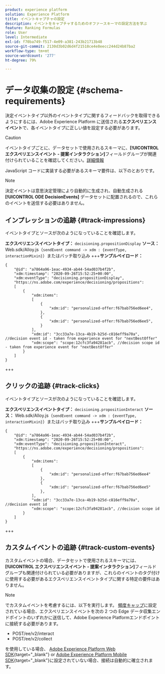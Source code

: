 ```yaml
---
product: experience platform
solution: Experience Platform
title: イベントキャプチャの設定
description: イベントをキャプチャするためのオファースキーマの設定方法を学ぶ
feature: Ranking Formulas
role: User
level: Intermediate
exl-id: f70ba749-f517-4e09-a381-243b21713b48
source-git-commit: 2130d3b02d6d4f21518ce4e8eecc244d24b87ba2
workflow-type: tm+mt
source-wordcount: '277'
ht-degree: 79%

---
```


# データ収集の設定 {#schema-requirements}

決定イベントタイプ以外のイベントタイプに関するフィードバックを取得できるようにするには、Adobe Experience Platform に送信される&#x200B;**エクスペリエンスイベント**&#x200B;で、各イベントタイプに正しい値を設定する必要があります。

>[!CAUTION]
>
>イベントタイプごとに、データセットで使用されるスキーマに、**[!UICONTROL エクスペリエンスイベント - 提案インタラクション]**&#x200B;フィールドグループが関連付けられていることを確認してください。[詳細情報](create-dataset.md)

JavaScript コードに実装する必要があるスキーマ要件は、以下のとおりです。

>[!NOTE]
>
>決定イベントは意思決定管理により自動的に生成され、自動生成される **[!UICONTROL ODE DecisionEvents]** データセット<!--to check-->に配置されるので、これらのイベントを送信する必要はありません。

## インプレッションの追跡 {#track-impressions}

イベントタイプとソースが次のようになっていることを確認します。

**エクスペリエンスイベントタイプ：** `decisioning.propositionDisplay`
**ソース：** Web.sdk/Alloy.js（`sendEvent command -> xdm : {eventType, interactionMixin}`）またはバッチ取り込み
+++**サンプルペイロード：**

```
{
    "@id": "a7864a96-1eac-4934-ab44-54ad037b4f2b",
    "xdm:timestamp": "2020-09-26T15:52:25+00:00",
    "xdm:eventType": "decisioning.propositionDisplay",
    "https://ns.adobe.com/experience/decisioning/propositions":
    [
        {
            "xdm:items":
            [
                {
                    "xdm:id": "personalized-offer:f67bab756ed6ee4",
                },
                {
                    "xdm:id": "personalized-offer:f67bab756ed6ee5",
                }
            ],
            "xdm:id": "3cc33a7e-13ca-4b19-b25d-c816eff9a70a", //decision event id - taken from experience event for "nextBestOffer"
            "xdm:scope": "scope:12cfc3fa94281acb", //decision scope id - taken from experience event for "nextBestOffer"
        }
    ]
}
```

+++

## クリックの追跡 {#track-clicks}

イベントタイプとソースが次のようになっていることを確認します。

**エクスペリエンスイベントタイプ：** `decisioning.propositionInteract`
**ソース：** Web.sdk/Alloy.js（`sendEvent command -> xdm : {eventType, interactionMixin}`）またはバッチ取り込み
+++**サンプルペイロード：**

```
{
    "@id": "a7864a96-1eac-4934-ab44-54ad037b4f2b",
    "xdm:timestamp": "2020-09-26T15:52:25+00:00",
    "xdm:eventType": "decisioning.propositionInteract",
    "https://ns.adobe.com/experience/decisioning/propositions":
    [
        {
            "xdm:items":
            [
                {
                    "xdm:id": "personalized-offer:f67bab756ed6ee4"
                },
                {
                    "xdm:id": "personalized-offer:f67bab756ed6ee5"
                },
            ],
            "xdm:id": "3cc33a7e-13ca-4b19-b25d-c816eff9a70a", //decision event id
            "xdm:scope": "scope:12cfc3fa94281acb", //decision scope id
        }
    ]
}
```

+++

## カスタムイベントの追跡 {#track-custom-events}

カスタムイベントの場合、データセットで使用されるスキーマには、**[!UICONTROL エクスペリエンスイベント - 提案インタラクション]**&#x200B;フィールドグループも関連付けられている必要がありますが、これらのイベントのタグ付けに使用する必要があるエクスペリエンスイベントタイプに関する特定の要件はありません。

>[!NOTE]
>
>でカスタムイベントを考慮するには、以下を実行します。 [頻度キャップ](../offer-library/add-constraints.md#capping)に設定されている場合、エクスペリエンスイベントを次の 2 つの Edge データ収集エンドポイントのいずれかに送信して、Adobe Experience Platformエンドポイントに接続する必要があります。
>
>* POST/ee/v2/interact
>* POST/ee/v2/collect
>
>を使用している場合、 [Adobe Experience Platform Web SDK](https://experienceleague.adobe.com/docs/experience-platform/edge/home.html?lang=ja){target="_blank"} or [Adobe Experience Platform Mobile SDK](https://experienceleague.adobe.com/docs/platform-learn/data-collection/mobile-sdk/overview.html?lang=ja){target="_blank"}に設定されていない場合、接続は自動的に確立されます。
